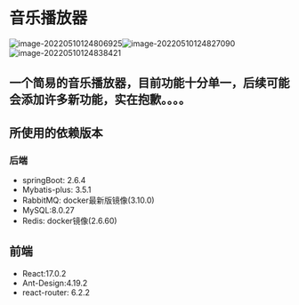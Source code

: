 # 音乐播放器

![image-20220510124806925](C:/Users/YQ/AppData/Roaming/Typora/typora-user-images/image-20220510124806925.png)![image-20220510124827090](C:/Users/YQ/AppData/Roaming/Typora/typora-user-images/image-20220510124827090.png)![image-20220510124838421](C:/Users/YQ/AppData/Roaming/Typora/typora-user-images/image-20220510124838421.png)

## 一个简易的音乐播放器，目前功能十分单一，后续可能会添加许多新功能，实在抱歉。。。。

## 所使用的依赖版本

### 后端

- springBoot: 2.6.4
- Mybatis-plus: 3.5.1
- RabbitMQ: docker最新版镜像(3.10.0)
- MySQL:8.0.27
- Redis: docker镜像(2.6.60)

## 前端

- React:17.0.2
- Ant-Design:4.19.2
- react-router: 6.2.2

